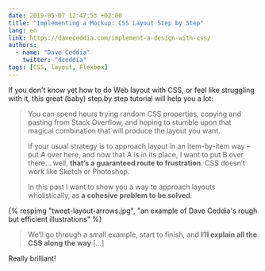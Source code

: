 ```yaml
---
date: 2019-05-07 12:47:53 +02:00
title: "Implementing a Mockup: CSS Layout Step by Step"
lang: en
link: https://daveceddia.com/implement-a-design-with-css/
authors:
  - name: "Dave Ceddia"
    twitter: "dceddia"
tags: [CSS, layout, Flexbox]
---
```


If you don't know yet how to do Web layout with CSS, or feel like struggling with it, this great (baby) step by step tutorial will help you a lot:

> You can spend hours trying random CSS properties, copying and pasting from Stack Overflow, and hoping to stumble upon that magical combination that will produce the layout you want.
> 
> If your usual strategy is to approach layout in an item-by-item way – put A over here, and now that A is in its place, I want to put B over there… well, **that’s a guaranteed route to frustration**. CSS doesn’t work like Sketch or Photoshop.
> 
> In this post I want to show you a way to approach layouts wholistically, as **a cohesive problem to be solved**.

{% respimg "tweet-layout-arrows.jpg", "an example of Dave Ceddia's rough but efficient illustrations" %}

> We’ll go through a small example, start to finish, and **I’ll explain all the CSS along the way** […]

Really brilliant!
